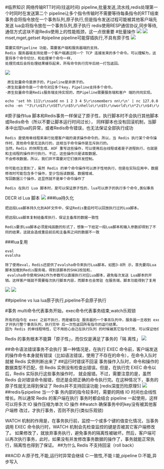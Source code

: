 #临界知识
网络传输RTT时间(往返时间)
pipeline,批量发送,流水线,redis处理第一个时同时在发送第二个
pipeline让多个指令传输时不需要等待每条指令的RTT结束
事务会将指令放在一个事务队列,原子执行,但是指令发送过程可能被其他客户端先发送
lua会将指令放在一个事务队列,原子执行
redis使用RESP通信协议,同步等待,通信方式这块不是Redis使用上的性能瓶颈，这一点很重要
[](http://www.redis.cn/documentation.html)
#批量操作
![](.z_04_分布式_redis_01_常见操作_string_list_set_sortedset_hash_pipeline_原子操作lua_事务_images/f564f428.png)
![](.z_04_分布式_redis_01_批量操作_pipeline_lua_images/b81e12dc.png)
mset,mget,getset
#pipeline
pipeline可能穿插执行,不具有原子性
![](.z_04_分布式_redis_01_批量操作_pipeline_lua_吞吐量优化_images/01a9c2b6.png)
```$xslt
需要实现Pipeline 功能，需要客户端和服务器端的支持。
Redis 服务器端支持处理一个客户端通过同一个 TCP 连接发来的多个命令。可以理解为，这里将多个命令切分，和处理单个命令一样，
处理完成后会将处理结果缓存起来，所有命令执行完毕后统一打包返回。
```
![](.z_04_分布式_redis_01_常见用法_string_list_set_sortedset_hash_pipeline_images/d846f5ce.png)
```$xslt
 原生批量命令是原子的，Pipeline是非原子的。 
·原生批量命令是一个命令对应多个key，Pipeline支持多个命令。
·原生批量命令是Redis服务端支持实现的，而Pipeline需要服务端和客户 端的共同实现。
```
```asp
echo 'set hh 111\r\nsadd nn 1 2 3 4 5\r\nsmembers nn\r\n' | nc 127.0.0.1 6379//非管道
echo -en '*3\r\n$3\r\nSET\r\n$5\r\nhello\r\n$5\r\nworld\r\n*2\r\n$4\r\nincr\r\ n$7\r\ncounter\r\n' | redis-cli --pipe//管道
```
#原子操作lua
脚本和Redis事务一样保证了原子性，执行脚本时不会执行其他脚本或Redis命令（所以不要让脚本运行时间过长），
同样脚本也没有回滚机制，当脚本中出现lua的异常，或者Redis命令错误，也无法保证全部执行成功
[](https://www.jianshu.com/p/88e433ca845b)

```$xslt
Redis 是使用单线程来串行处理客户端的请求操作命令的，所以，当 Redis 执行某个命令操作时，其他命令是无法执行的，这相当于命令操作是互斥执行的。
当然，Redis 的快照生成、AOF 重写这些操作，可以使用后台线程或者是子进程执行，也就是和主线程的操作并行执行。不过，这些操作只是读取数据，
不会修改数据，所以，我们并不需要对它们做并发控制。

你可能也注意到了，虽然 Redis 的单个命令操作可以原子性地执行，但是在实际应用中，数据修改时可能包含多个操作，至少包括读数据、数据增减、
写回数据三个操作，这显然就不是单个命令操作了

Redis 在执行 Lua 脚本时，是可以保证原子性的，lua可以原子的执行多个命令,类似事务
```
DECR id
Lua 脚本
![](.z_04_分布式_redis_01_常见操作_string_list_set_sortedset_hash_pipeline_原子操作lua_images/b0834a19.png)
###lua持久化
```$xslt
把这段Lua脚本持久化到AOF文件中，保证Redis重启时可以回放执行过的Lua脚本。

把这段Lua脚本复制给备库执行，保证主备库的数据一致性

Redis要求Lua脚本必须是纯函数的形式了，想象一下给定一段Lua脚本和输入参数却得到了不同的结果，这就会造成重启前后和主备库之间的数据不一致
```
[](http://mysql.taobao.org/monthly/2019/01/06/)
###lua复用
```
eval
evalsha
```
```$xslt
除了使用eval，Redis还提供了evalsha命令来执行Lua脚本。如图3-8所 示，首先要将Lua脚本加载到Redis服务端，得到该脚本的SHA1校验和，
 evalsha命令使用SHA1作为参数可以直接执行对应Lua脚本，避免每次发送 Lua脚本的开销。这样客户端就不需要每次执行脚本内容，而脚本也会常驻 在服务端，脚本功能得到了复用
```
![](.z_04_分布式_redis_01_常见操作_string_list_set_sortedset_hash_pipeline_原子操作lua_images/8b2356bf.png)
![](.z_04_分布式_redis_01_常见操作_string_list_set_sortedset_hash_pipeline_原子操作lua_images/649a14ef.png)


##pipeline vs lua
lua原子执行,pipeline不会原子执行

#事务
multi命令代表事务开始，exec命令代表事务结束,watch乐观锁
```asp
所有的指令在 exec 之前不执行，而是缓存在 服务器的一个事务队列中，服务器一旦收到 exec 指令，
才开执行整个事务队列，执行完毕 后一次性返回所有指令的运行结果。
因为 Redis 的单线程特性，它不用担心自己在执行队列 的时候被其它指令打搅，可以保证他们能得到的「原子性」执行
```
Redis 的事务根本不能算「原子性」，而仅仅是满足了事务的「隔 离性」
![](.z_04_分布式_redis_01_事务_lua_images/a4ad6d49.png)

##命令语法错误事务不会执行
[](https://time.geekbang.org/column/article/301491)
第一种情况是，在执行 EXEC 命令前，客户端发送的操作命令本身就有错误（比如语法错误，使用了不存在的命令），在命令入队时就被 Redis 实例判断出来了
##运行时错误不回滚
事务操作入队时，命令和操作的数据类型不匹配，但 Redis 实例没有检查出错误。但是，在执行完 EXEC 命令以后，Redis 实际执行这些事务操作时，
就会报错。不过，需要注意的是，虽然 Redis 会对错误命令报错，但还是会把正确的命令执行完。在这种情况下，事务的原子性就无法得到保证了
Redis并不支持回滚功能
[redis深度历险原理5]
![](.z_04_分布式_redis_01_原子操作_串行_事务_lua_images/feb400b5.png)
##redis与pipeline
当一个事 务内部的指令较多时，需要的网络 IO 时间也会线性增长。所以通常 Redis 的客户端在执行 
事务时都会结合 pipeline 一起使用，这样可以将多次 IO 操作压缩为单次 IO 操作
##watch
确保事务中的key没有被其他客户端修 改过，才执行事务，否则不执行(类似乐观锁)

WATCH 机制的作用是，在事务执行前，监控一个或多个键的值变化情况，当事务调用 EXEC 命令执行时，WATCH 机制会先检查监控的键是否被其它客户端修改了。
如果修改了，就放弃事务执行，避免事务的隔离性被破坏。然后，客户端可以再次执行事务，此时，如果没有并发修改事务数据的操作了，事务就能正常执行，隔离性也得到了保证。
##为什么 Redis 不支持回滚（roll back）


##ACID
A:原子性,不能,运行时异常会继续
C:一致性,不能
I:能,pipeline 
D:不能,异步写入
